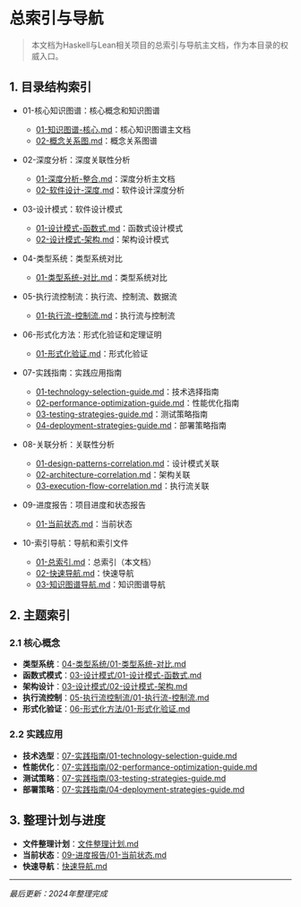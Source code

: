 # 总索引与导航

> 本文档为Haskell与Lean相关项目的总索引与导航主文档，作为本目录的权威入口。

## 1. 目录结构索引

- 01-核心知识图谱：核心概念和知识图谱
  - [01-知识图谱-核心.md](../01-核心知识图谱/01-知识图谱-核心.md)：核心知识图谱主文档
  - [02-概念关系图.md](../01-核心知识图谱/02-概念关系图.md)：概念关系图谱

- 02-深度分析：深度关联性分析
  - [01-深度分析-整合.md](../02-深度分析/01-深度分析-整合.md)：深度分析主文档
  - [02-软件设计-深度.md](../02-深度分析/02-软件设计-深度.md)：软件设计深度分析

- 03-设计模式：软件设计模式
  - [01-设计模式-函数式.md](../03-设计模式/01-设计模式-函数式.md)：函数式设计模式
  - [02-设计模式-架构.md](../03-设计模式/02-设计模式-架构.md)：架构设计模式

- 04-类型系统：类型系统对比
  - [01-类型系统-对比.md](../04-类型系统/01-类型系统-对比.md)：类型系统对比

- 05-执行流控制流：执行流、控制流、数据流
  - [01-执行流-控制流.md](../05-执行流控制流/01-执行流-控制流.md)：执行流与控制流

- 06-形式化方法：形式化验证和定理证明
  - [01-形式化验证.md](../06-形式化方法/01-形式化验证.md)：形式化验证

- 07-实践指南：实践应用指南
  - [01-technology-selection-guide.md](../07-实践指南/01-technology-selection-guide.md)：技术选择指南
  - [02-performance-optimization-guide.md](../07-实践指南/02-performance-optimization-guide.md)：性能优化指南
  - [03-testing-strategies-guide.md](../07-实践指南/03-testing-strategies-guide.md)：测试策略指南
  - [04-deployment-strategies-guide.md](../07-实践指南/04-deployment-strategies-guide.md)：部署策略指南

- 08-关联分析：关联性分析
  - [01-design-patterns-correlation.md](../08-关联分析/01-design-patterns-correlation.md)：设计模式关联
  - [02-architecture-correlation.md](../08-关联分析/02-architecture-correlation.md)：架构关联
  - [03-execution-flow-correlation.md](../08-关联分析/03-execution-flow-correlation.md)：执行流关联

- 09-进度报告：项目进度和状态报告
  - [01-当前状态.md](../09-进度报告/01-当前状态.md)：当前状态

- 10-索引导航：导航和索引文件
  - [01-总索引.md](../10-索引导航/01-总索引.md)：总索引（本文档）
  - [02-快速导航.md](../10-索引导航/02-快速导航.md)：快速导航
  - [03-知识图谱导航.md](../10-索引导航/03-知识图谱导航.md)：知识图谱导航

## 2. 主题索引

### 2.1 核心概念

- **类型系统**：[04-类型系统/01-类型系统-对比.md](../04-类型系统/01-类型系统-对比.md)
- **函数式模式**：[03-设计模式/01-设计模式-函数式.md](../03-设计模式/01-设计模式-函数式.md)
- **架构设计**：[03-设计模式/02-设计模式-架构.md](../03-设计模式/02-设计模式-架构.md)
- **执行流控制**：[05-执行流控制流/01-执行流-控制流.md](../05-执行流控制流/01-执行流-控制流.md)
- **形式化验证**：[06-形式化方法/01-形式化验证.md](../06-形式化方法/01-形式化验证.md)

### 2.2 实践应用

- **技术选型**：[07-实践指南/01-technology-selection-guide.md](../07-实践指南/01-technology-selection-guide.md)
- **性能优化**：[07-实践指南/02-performance-optimization-guide.md](../07-实践指南/02-performance-optimization-guide.md)
- **测试策略**：[07-实践指南/03-testing-strategies-guide.md](../07-实践指南/03-testing-strategies-guide.md)
- **部署策略**：[07-实践指南/04-deployment-strategies-guide.md](../07-实践指南/04-deployment-strategies-guide.md)

## 3. 整理计划与进度

- **文件整理计划**：[文件整理计划.md](../文件整理计划.md)
- **当前状态**：[09-进度报告/01-当前状态.md](../09-进度报告/01-当前状态.md)
- **快速导航**：[快速导航.md](../快速导航.md)

---

*最后更新：2024年整理完成* 